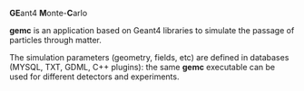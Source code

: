 <b>GE</b>ant4 <b>M</b>onte-<b>C</b>arlo


<b>gemc</b> is an application based on Geant4 libraries to simulate the passage of particles through matter.

The simulation parameters (geometry, fields, etc) are defined in databases (MYSQL, TXT, GDML, C++ plugins): the same <b>gemc</b> executable can be used for different detectors and experiments.
